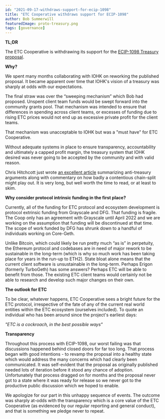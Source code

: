 ```yaml
---
id: "2021-09-17-withdraws-support-for-ecip-1098"
title: "ETC Cooperative withdraws support for ECIP-1098"
author: Bob Summerwill 
featuredImage: proto-treasury.png
tags: [governance]
---
```


**TL;DR**

The ETC Cooperative is withdrawing its support for the [ECIP-1098 Treasury
proposal](https://ecips.ethereumclassic.org/ECIPs/ecip-1098).

**Why?**

We spent many months collaborating with IOHK on reworking the published
proposal.  It became apparent over time that IOHK's vision of a treasury was sharply at odds with our expectations.

The final straw was over the “sweeping mechanism” which Bob had proposed.
Unspent client team funds would be swept forward into the community grants
pool.  That mechanism was intended to ensure that differences in spending across client teams, or excesses of funding due to rising ETC prices would not end up as
excessive private profit for the client teams.

That mechanism was unacceptable to IOHK but was a "must have" for ETC Cooperative.

Without adequate systems in place to ensure transparency, accountability and ultimately a capped profit margin, the treasury system that IOHK desired
was never going to be accepted by the community and with valid reason.

Chris Hitchcott just wrote [an excellent article](https://www.ethereumclassicclassic.org/)
summarizing anti-treasury arguments along with commentary on how badly a contentious chain-split might play out.  It is very long, but well worth the time to read, or at least to skim.

**Why consider protocol intrinsic funding in the first place?**

Currently, all of the funding for ETC protocol and ecosystem development is protocol extrinsic funding from Grayscale and DFG.  That funding is fragile.
The Coop only has an agreement with Grayscale until April 2022 and we are working on the assumption that funding will be discontinued at that time.
The scope of work funded by DFG has shrunk down to a handful of individuals
working on Core-Geth.

Unlike Bitcoin, which could likely be run pretty much “as is” in perpetuity, the Ethereum protocol and codebases are in need of major rework to be sustainable in the long-term (which is why so much work has been taking place for years in the run-up to ETH2).  State bloat alone means that the current client software is unsustainable in the long-term. Perhaps Erigon (formerly TurboGeth) has some answers?  Perhaps ETC will be able to benefit from those.  The existing ETC client teams would certainly not be able to research and develop such major changes on their own.

**The outlook for ETC**

To be clear, whatever happens, ETC Cooperative sees a bright future for the
ETC protocol, irrespective of the fate of any of the current real world entities
within the ETC ecosystem (ourselves included).  To quote an individual who has been around since the project's earliest days:

*"ETC is a cockroach, in the best possible ways"*

**Transparency**

Throughout this process with ECIP-1098, our worst failing was that discussions happened behind closed doors for far too long.  That process began with good intentions - to revamp the proposal into a healthy state which
would address the many concerns which had clearly been communicated.  It was
self-evident that the proposal as originally published needed lots of iteration before it stood any chance of adoption.  Unfortunately that process dragged on for months and the proposal never got to a state where it was ready for release
so we never got to the productive public discussion which we hoped to enable.

We apologize for our part in this unhappy sequence of events.  The outcome
was sharply at-odds with the transparency which is a core value of the
ETC Cooperative (as evidenced by our regular reporting and general conduct), and that is something we pledge never to repeat.
